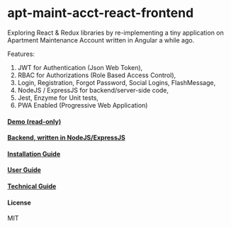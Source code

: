 # apt-maint-acct-react-frontend  
Exploring React & Redux libraries by re-implementing a tiny application on Apartment Maintenance Account  written in Angular a while ago.  

Features:  
1. JWT for Authentication (Json Web Token),  
2. RBAC for Authorizations (Role Based Access Control),  
3. Login, Registration, Forgot Password, Social Logins, FlashMessage,  
4. NodeJS / ExpressJS for backend/server-side code,  
5. Jest, Enzyme for Unit tests,  
6. PWA Enabled (Progressive Web Application)  


#### [Demo (read-only)](https://react-demo.eastgate.in)  
#### [Backend, written in NodeJS/ExpressJS](https://github.com/mohankumaranna/apt-maintenance-account-backend)   
#### [Installation Guide](https://github.com/mohankumaranna/apt-maint-acct-react-frontend/wiki/Installation-Guide)  
#### [User Guide](https://github.com/mohankumaranna/apt-maint-acct-react-frontend/wiki/User-Guide)  
#### [Technical Guide](https://github.com/mohankumaranna/apt-maint-acct-react-frontend/wiki/Technical-Guide)  

#### License  
MIT  
